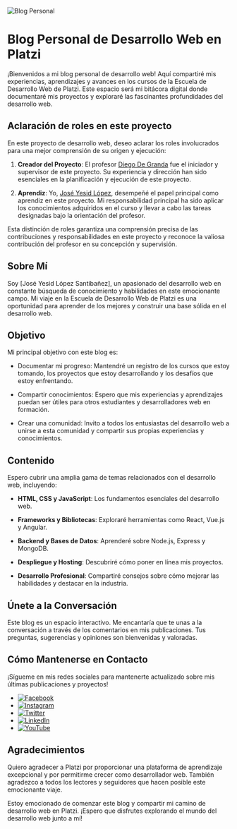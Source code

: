 ![Blog Personal](https://github.com/joyelocode/blog/blob/main/src/assets/img/joyelo-blog.png)

# Blog Personal de Desarrollo Web en Platzi

¡Bienvenidos a mi blog personal de desarrollo web! Aquí compartiré mis experiencias, aprendizajes y avances en los cursos de la Escuela de Desarrollo Web de Platzi. Este espacio será mi bitácora digital donde documentaré mis proyectos y exploraré las fascinantes profundidades del desarrollo web.

## Aclaración de roles en este proyecto

En este proyecto de desarrollo web, deseo aclarar los roles involucrados para una mejor comprensión de su origen y ejecución:

1. **Creador del Proyecto**: El profesor [Diego De Granda](https://platzi.com/profes/degranda/) fue el iniciador y supervisor de este proyecto. Su experiencia y dirección han sido esenciales en la planificación y ejecución de este proyecto.

2. **Aprendiz**: Yo, [José Yesid López](https://platzi.com/p/Joyelocode/), desempeñé el papel principal como aprendiz en este proyecto. Mi responsabilidad principal ha sido aplicar los conocimientos adquiridos en el curso y llevar a cabo las tareas designadas bajo la orientación del profesor.

Esta distinción de roles garantiza una comprensión precisa de las contribuciones y responsabilidades en este proyecto y reconoce la valiosa contribución del profesor en su concepción y supervisión.


## Sobre Mí

Soy [José Yesid López Santibañez], un apasionado del desarrollo web en constante búsqueda de conocimiento y habilidades en este emocionante campo. Mi viaje en la Escuela de Desarrollo Web de Platzi es una oportunidad para aprender de los mejores y construir una base sólida en el desarrollo web.

## Objetivo

Mi principal objetivo con este blog es:

- Documentar mi progreso: Mantendré un registro de los cursos que estoy tomando, los proyectos que estoy desarrollando y los desafíos que estoy enfrentando.

- Compartir conocimientos: Espero que mis experiencias y aprendizajes puedan ser útiles para otros estudiantes y desarrolladores web en formación.

- Crear una comunidad: Invito a todos los entusiastas del desarrollo web a unirse a esta comunidad y compartir sus propias experiencias y conocimientos.

## Contenido

Espero cubrir una amplia gama de temas relacionados con el desarrollo web, incluyendo:

- **HTML, CSS y JavaScript**: Los fundamentos esenciales del desarrollo web.

- **Frameworks y Bibliotecas**: Exploraré herramientas como React, Vue.js y Angular.

- **Backend y Bases de Datos**: Aprenderé sobre Node.js, Express y MongoDB.

- **Despliegue y Hosting**: Descubriré cómo poner en línea mis proyectos.

- **Desarrollo Profesional**: Compartiré consejos sobre cómo mejorar las habilidades y destacar en la industria.

## Únete a la Conversación

Este blog es un espacio interactivo. Me encantaría que te unas a la conversación a través de los comentarios en mis publicaciones. Tus preguntas, sugerencias y opiniones son bienvenidas y valoradas.

## Cómo Mantenerse en Contacto

¡Sígueme en mis redes sociales para mantenerte actualizado sobre mis últimas publicaciones y proyectos!

- [![Facebook](https://img.shields.io/badge/Facebook-1877F2?style=for-the-badge&logo=facebook&logoColor=white)](https://www.facebook.com/profile.php?id=61550597387264)
- [![Instagram](https://img.shields.io/badge/Instagram-E4405F?style=for-the-badge&logo=instagram&logoColor=white)](https://www.instagram.com/joyelocode/)
- [![Twitter](https://img.shields.io/badge/Twitter-1DA1F2?style=for-the-badge&logo=twitter&logoColor=white)](https://twitter.com/joyelocode)
- [![LinkedIn](https://img.shields.io/badge/LinkedIn-0077B5?style=for-the-badge&logo=linkedin&logoColor=white)](https://www.linkedin.com/in/joyelocode/)
- [![YouTube](https://img.shields.io/badge/YouTube-FF0000?style=for-the-badge&logo=youtube&logoColor=white)](https://www.youtube.com/@joyelocode)

## Agradecimientos

Quiero agradecer a Platzi por proporcionar una plataforma de aprendizaje excepcional y por permitirme crecer como desarrollador web. También agradezco a todos los lectores y seguidores que hacen posible este emocionante viaje.

Estoy emocionado de comenzar este blog y compartir mi camino de desarrollo web en Platzi. ¡Espero que disfrutes explorando el mundo del desarrollo web junto a mí!
